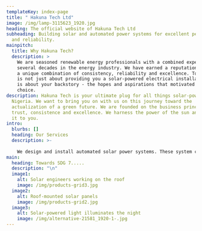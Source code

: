 ```yaml
---
templateKey: index-page
title: " Hakuna Tech Ltd"
image: /img/lamp-3115623_1920.jpg
heading: The official website of Hakuna Tech Ltd
subheading: Building solar and automated power systems for excellent performance
  and reliability.
mainpitch:
  title: Why Hakuna Tech?
  description: >
    We are seasoned renewable energy professionals with a combined experience of
    several decades in the energy industry. We have earned a reputation that has
    a unique combination of consistency, reliability and excellence. To us, it
    is not just about providing you a solar-powered electrical installation. It
    is about your backstory - the hopes and aspirations that motivated your
    choice. 
description: Hakuna Tech is your ultimate plug for all things solar-powered in
  Nigeria. We want to bring you on with us on this journey toward the
  actualization of a green future. We are founded on the business principles of
  trust, consistence and excellence. We harness the power of the sun and unleash
  it to you.
intro:
  blurbs: []
  heading: Our Services
  description: >-
    
    We design and install automated solar power systems. These system come with mind-blowing warranties. The research and expertise that goes into these systems reduce the possibility of a breakdown to the barest minimum. Our team of technically astute engineers are always available for routine maintenance. We also sell solar products of the highest quality and of international standards. We're your one stop shop for inverters, batteries , solar panels(PV), security lights and solar water heaters etc.
main:
  heading: Towards SDG 7.....
  description: "\n"
  image1:
    alt: Solar engineers working on the roof
    image: /img/products-grid3.jpg
  image2:
    alt: Roof-mounted solar panels
    image: /img/products-grid2.jpg
  image3:
    alt: Solar-powered light illuminates the night
    image: /img/alternative-21581_1920-1-.jpg
---
```

